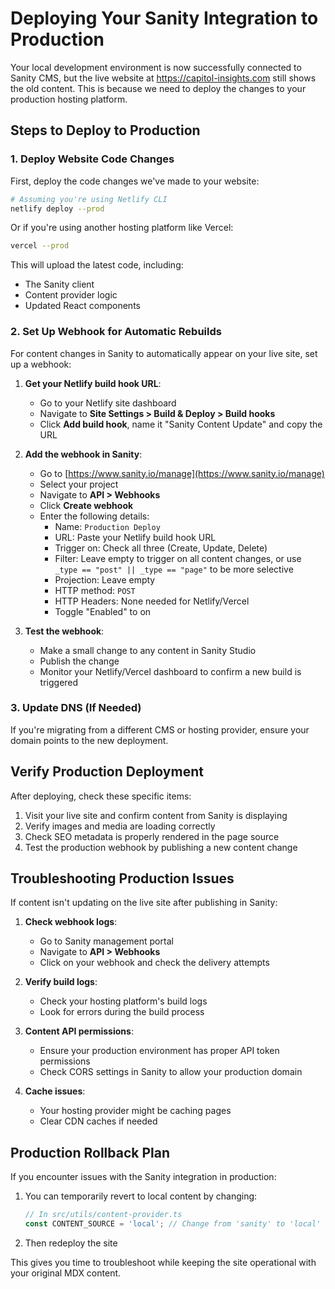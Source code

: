 # Deploying Your Sanity Integration to Production

Your local development environment is now successfully connected to Sanity CMS, but the live website at https://capitol-insights.com still shows the old content. This is because we need to deploy the changes to your production hosting platform.

## Steps to Deploy to Production

### 1. Deploy Website Code Changes

First, deploy the code changes we've made to your website:

```bash
# Assuming you're using Netlify CLI
netlify deploy --prod
```

Or if you're using another hosting platform like Vercel:

```bash
vercel --prod
```

This will upload the latest code, including:
- The Sanity client
- Content provider logic
- Updated React components

### 2. Set Up Webhook for Automatic Rebuilds

For content changes in Sanity to automatically appear on your live site, set up a webhook:

1. **Get your Netlify build hook URL**:
   - Go to your Netlify site dashboard
   - Navigate to **Site Settings > Build & Deploy > Build hooks**
   - Click **Add build hook**, name it "Sanity Content Update" and copy the URL

2. **Add the webhook in Sanity**:
   - Go to [https://www.sanity.io/manage](https://www.sanity.io/manage)
   - Select your project
   - Navigate to **API > Webhooks**
   - Click **Create webhook**
   - Enter the following details:
     - Name: `Production Deploy`
     - URL: Paste your Netlify build hook URL
     - Trigger on: Check all three (Create, Update, Delete)
     - Filter: Leave empty to trigger on all content changes, or use `_type == "post" || _type == "page"` to be more selective
     - Projection: Leave empty
     - HTTP method: `POST`
     - HTTP Headers: None needed for Netlify/Vercel
     - Toggle "Enabled" to on

3. **Test the webhook**:
   - Make a small change to any content in Sanity Studio
   - Publish the change
   - Monitor your Netlify/Vercel dashboard to confirm a new build is triggered

### 3. Update DNS (If Needed)

If you're migrating from a different CMS or hosting provider, ensure your domain points to the new deployment.

## Verify Production Deployment

After deploying, check these specific items:

1. Visit your live site and confirm content from Sanity is displaying
2. Verify images and media are loading correctly
3. Check SEO metadata is properly rendered in the page source
4. Test the production webhook by publishing a new content change

## Troubleshooting Production Issues

If content isn't updating on the live site after publishing in Sanity:

1. **Check webhook logs**:
   - Go to Sanity management portal
   - Navigate to **API > Webhooks**
   - Click on your webhook and check the delivery attempts

2. **Verify build logs**:
   - Check your hosting platform's build logs
   - Look for errors during the build process

3. **Content API permissions**:
   - Ensure your production environment has proper API token permissions
   - Check CORS settings in Sanity to allow your production domain

4. **Cache issues**:
   - Your hosting provider might be caching pages
   - Clear CDN caches if needed

## Production Rollback Plan

If you encounter issues with the Sanity integration in production:

1. You can temporarily revert to local content by changing:
   ```typescript
   // In src/utils/content-provider.ts
   const CONTENT_SOURCE = 'local'; // Change from 'sanity' to 'local'
   ```

2. Then redeploy the site

This gives you time to troubleshoot while keeping the site operational with your original MDX content.
